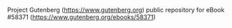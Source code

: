 Project Gutenberg (https://www.gutenberg.org) public repository for
eBook #58371 (https://www.gutenberg.org/ebooks/58371)
